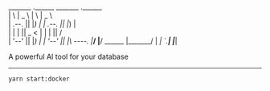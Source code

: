  _______  .______            _______  .______      
|       \ |   _  \          |       \ |   _  \     
|  .--.  ||  |_)  |         |  .--.  ||  |_)  |    
|  |  |  ||   _  <          |  |  |  ||      /     
|  '--'  ||  |_)  |         |  '--'  ||  |\  \----.
|_______/ |______/   ______ |_______/ | _| `._____|
                    |______|                       

A powerful AI tool for your database

***

`yarn start:docker`
